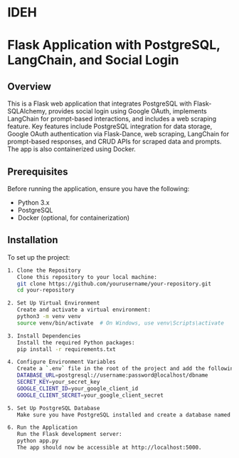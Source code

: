 # IDEH

# Flask Application with PostgreSQL, LangChain, and Social Login

## Overview
This is a Flask web application that integrates PostgreSQL with Flask-SQLAlchemy, provides social login using Google OAuth, implements LangChain for prompt-based interactions, and includes a web scraping feature. Key features include PostgreSQL integration for data storage, Google OAuth authentication via Flask-Dance, web scraping, LangChain for prompt-based responses, and CRUD APIs for scraped data and prompts. The app is also containerized using Docker.

## Prerequisites
Before running the application, ensure you have the following:
- Python 3.x
- PostgreSQL
- Docker (optional, for containerization)

## Installation
To set up the project:

```bash
1. Clone the Repository  
   Clone this repository to your local machine:  
   git clone https://github.com/yourusername/your-repository.git  
   cd your-repository  

2. Set Up Virtual Environment  
   Create and activate a virtual environment:  
   python3 -m venv venv  
   source venv/bin/activate  # On Windows, use venv\Scripts\activate  

3. Install Dependencies  
   Install the required Python packages:  
   pip install -r requirements.txt  

4. Configure Environment Variables  
   Create a `.env` file in the root of the project and add the following configuration:  
   DATABASE_URL=postgresql://username:password@localhost/dbname  
   SECRET_KEY=your_secret_key  
   GOOGLE_CLIENT_ID=your_google_client_id  
   GOOGLE_CLIENT_SECRET=your_google_client_secret  

5. Set Up PostgreSQL Database  
   Make sure you have PostgreSQL installed and create a database named `yourdb` or configure it as per your `.env` settings.

6. Run the Application  
   Run the Flask development server:  
   python app.py  
   The app should now be accessible at http://localhost:5000.


